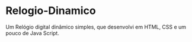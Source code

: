 # Relogio-Dinamico
Um Relógio digital dinâmico simples, que desenvolvi em HTML, CSS e um pouco de Java Script.
